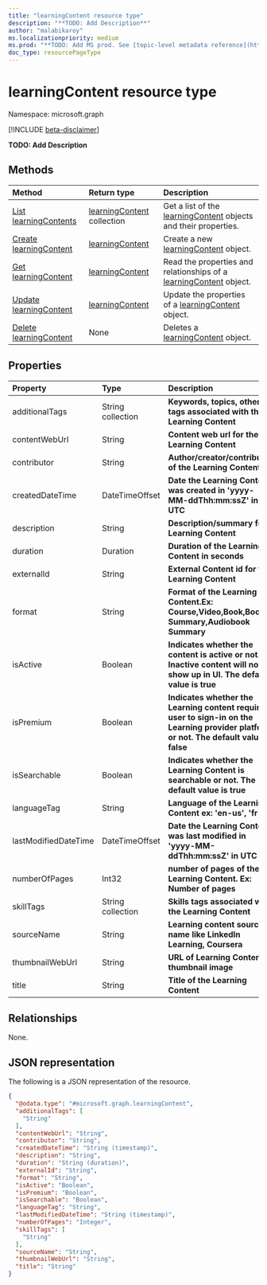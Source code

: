 ```yaml
---
title: "learningContent resource type"
description: "**TODO: Add Description**"
author: "malabikaroy"
ms.localizationpriority: medium
ms.prod: "**TODO: Add MS prod. See [topic-level metadata reference](https://aka.ms/msgo?pagePath=API/Document/Guidelines/Metadata)**"
doc_type: resourcePageType
---
```


# learningContent resource type

Namespace: microsoft.graph

[!INCLUDE [beta-disclaimer](../../includes/beta-disclaimer.md)]

**TODO: Add Description**

## Methods
|Method|Return type|Description|
|:---|:---|:---|
|[List learningContents](../api/learningprovider-list-learningcontents.md)|[learningContent](../resources/learningcontent.md) collection|Get a list of the [learningContent](../resources/learningcontent.md) objects and their properties.|
|[Create learningContent](../api/learningprovider-post-learningcontents.md)|[learningContent](../resources/learningcontent.md)|Create a new [learningContent](../resources/learningcontent.md) object.|
|[Get learningContent](../api/learningcontent-get.md)|[learningContent](../resources/learningcontent.md)|Read the properties and relationships of a [learningContent](../resources/learningcontent.md) object.|
|[Update learningContent](../api/learningcontent-update.md)|[learningContent](../resources/learningcontent.md)|Update the properties of a [learningContent](../resources/learningcontent.md) object.|
|[Delete learningContent](../api/learningprovider-delete-learningcontents.md)|None|Deletes a [learningContent](../resources/learningcontent.md) object.|

## Properties
|Property|Type|Description|
|:---|:---|:---|
|additionalTags|String collection|**Keywords, topics, other tags associated with the Learning Content**|
|contentWebUrl|String|**Content web url for the Learning Content**|
|contributor|String|**Author/creator/contributor of the Learning Content**|
|createdDateTime|DateTimeOffset|**Date the Learning Content was created in 'yyyy-MM-ddThh:mm:ssZ' in UTC**|
|description|String|**Description/summary for Learning Content**|
|duration|Duration|**Duration of the Learning Content in seconds**|
|externalId|String|**External Content id for the Learning Content**|
|format|String|**Format of the Learning Content.Ex: Course,Video,Book,Book Summary,Audiobook Summary**|
|isActive|Boolean|**Indicates whether the content is active or not. Inactive content will not show up in UI. The default value is true**|
|isPremium|Boolean|**Indicates whether the Learning content requires user to sign-in on the Learning provider platform or not. The default value is false**|
|isSearchable|Boolean|**Indicates whether the Learning Content is searchable or not. The default value is true**|
|languageTag|String|**Language of the Learning Content ex: 'en-us', 'fr-fr'**|
|lastModifiedDateTime|DateTimeOffset|**Date the Learning Content was last modified in 'yyyy-MM-ddThh:mm:ssZ' in UTC**|
|numberOfPages|Int32|**number of pages of the Learning Content. Ex: Number of pages**|
|skillTags|String collection|**Skills tags associated with the Learning Content**|
|sourceName|String|**Learning content source name like LinkedIn Learning, Coursera**|
|thumbnailWebUrl|String|**URL of Learning Content thumbnail image**|
|title|String|**Title of the Learning Content**|

## Relationships
None.

## JSON representation
The following is a JSON representation of the resource.
<!-- {
  "blockType": "resource",
  "keyProperty": "id",
  "@odata.type": "microsoft.graph.learningContent",
  "openType": false
}
-->
``` json
{
  "@odata.type": "#microsoft.graph.learningContent",
  "additionalTags": [
    "String"
  ],
  "contentWebUrl": "String",
  "contributor": "String",
  "createdDateTime": "String (timestamp)",
  "description": "String",
  "duration": "String (duration)",
  "externalId": "String",
  "format": "String",
  "isActive": "Boolean",
  "isPremium": "Boolean",
  "isSearchable": "Boolean",
  "languageTag": "String",
  "lastModifiedDateTime": "String (timestamp)",
  "numberOfPages": "Integer",
  "skillTags": [
    "String"
  ],
  "sourceName": "String",
  "thumbnailWebUrl": "String",
  "title": "String"
}
```

